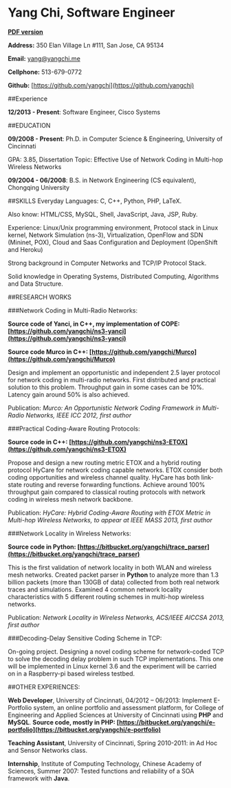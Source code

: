 Yang Chi, Software Engineer
==============

**[PDF version](https://github.com/yangchi/YangChi_resume/blob/master/YangChi_resume.pdf?raw=true)**

**Address:** 350 Elan Village Ln #111, San Jose, CA 95134

**Email:** [yang@yangchi.me](mailto:yang@yangchi.me)

**Cellphone:** 513-679-0772

**Github:** [https://github.com/yangchi](https://github.com/yangchi)

##Experience

**12/2013 - Present**: Software Engineer, Cisco Systems

##EDUCATION

**09/2008 - Present**: Ph.D. in Computer Science & Engineering, University of Cincinnati 

GPA: 3.85, Dissertation Topic: Effective Use of Network Coding in Multi-hop Wireless Networks

**09/2004 - 06/2008**: B.S. in Network Engineering (CS equivalent), Chongqing University

##SKILLS
Everyday Languages: C, C++, Python, PHP, LaTeX.

Also know: HTML/CSS, MySQL, Shell, JavaScript, Java, JSP, Ruby.

Experience: Linux/Unix programming environment, Protocol stack in Linux kernel, Network Simulation (ns-3), Virtualization, OpenFlow and SDN (Mininet, POX), Cloud and Saas Configuration and Deployment (OpenShift and Heroku)

Strong background in Computer Networks and TCP/IP Protocol Stack.

Solid knowledge in Operating Systems, Distributed Computing, Algorithms and Data Structure.

##RESEARCH WORKS

###Network Coding in Multi-Radio Networks: 

**Source code of Yanci, in C++, my implementation of COPE: [https://github.com/yangchi/ns3-yanci](https://github.com/yangchi/ns3-yanci)**

**Source code Murco in C++: [https://github.com/yangchi/Murco](https://github.com/yangchi/Murco)**

Design and implement an opportunistic and independent 2.5 layer protocol for network coding in multi-radio networks. First distributed and practical solution to this problem. Throughput gain in some cases can be 10%. Latency gain around 50% is also achieved.

Publication: *Murco: An Opportunistic Network Coding Framework in Multi-Radio Networks, IEEE ICC 2012, first author*

###Practical Coding-Aware Routing Protocols:

**Source code in C++: [https://github.com/yangchi/ns3-ETOX](https://github.com/yangchi/ns3-ETOX)**

Propose and design a new routing metric ETOX and a hybrid routing protocol HyCare for network coding capable networks. ETOX consider both coding opportunities and wireless channel quality. HyCare has both link-state routing and reverse forwarding functions. Achieve around 100% throughput gain compared to classical routing protocols with network coding in wireless mesh network backbone.

Publication: *HyCare: Hybrid Coding-Aware Routing with ETOX Metric in Multi-hop Wireless Networks, to appear at IEEE MASS 2013, first author*

###Network Locality in Wireless Networks:

**Source code in Python: [https://bitbucket.org/yangchi/trace_parser](https://bitbucket.org/yangchi/trace_parser)**

This is the first validation of network locality in both WLAN and wireless mesh networks. Created packet parser in **Python** to analyze more than 1.3 billion packets (more than 130GB of data) collected from both real network traces and simulations. Examined 4 common network locality characteristics with 5 different routing schemes in multi-hop wireless networks.

Publication: *Network Locality in Wireless Networks, ACS/IEEE AICCSA 2013, first author*

###Decoding-Delay Sensitive Coding Scheme in TCP:

On-going project. Designing a novel coding scheme for network-coded TCP to solve the decoding delay problem in such TCP implementations. This one will be implemented in Linux kernel 3.6 and the experiment will be carried on in a Raspberry-pi based wireless testbed.

##OTHER EXPERIENCES:

**Web Developer**, University of Cincinnati, 04/2012 – 06/2013: Implement E-Portfolio system, an online portfolio and assessment platform, for College of Engineering and Applied Sciences at University of Cincinnati using **PHP** and **MySQL**. **Source code, mostly in PHP: [https://bitbucket.org/yangchi/e-portfolio](https://bitbucket.org/yangchi/e-portfolio)**

**Teaching Assistant**, University of Cincinnati, Spring 2010-2011: in Ad Hoc and Sensor Networks class.

**Internship**, Institute of Computing Technology, Chinese Academy of Sciences, Summer 2007: Tested functions and reliability of a SOA framework with **Java**.
